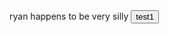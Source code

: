 <html lang="en-us">
	<head>
		ryan happens to be very silly
	</head>
 	<body>
		<button onclick="window.location.href='www.bcsd.org';">
				test1
		</button>
	</body>
